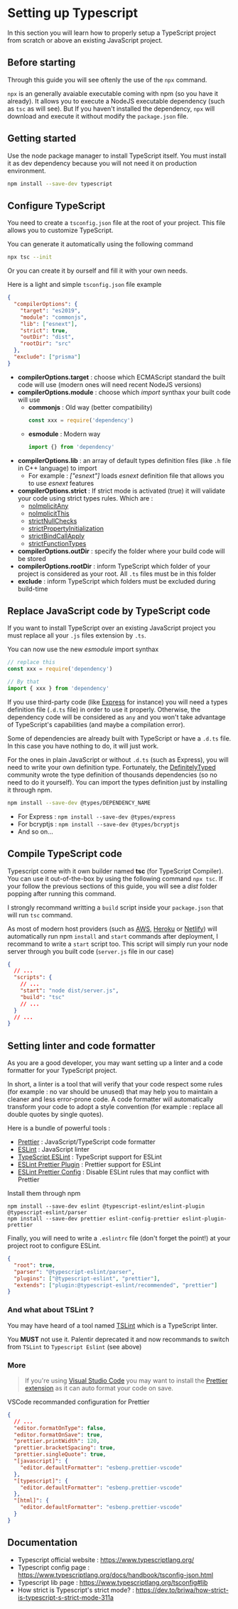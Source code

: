# Setting up Typescript

In this section you will learn how to properly setup a TypeScript project from scratch or above an existing JavaScript project.

## Before starting

Through this guide you will see oftenly the use of the `npx` command.

`npx` is an generally avaiable executable coming with npm (so you have it already). It allows you to execute a NodeJS executable dependency (such as `tsc` as will see). But If you haven't installed the dependency, `npx` will download and execute it without modify the `package.json` file.

## Getting started

Use the node package manager to install TypeScript itself. You must install it as dev dependency because you will not need it on production environment.

```bash
npm install --save-dev typescript
```

## Configure TypeScript

You need to create a `tsconfig.json` file at the root of your project. This file allows you to customize TypeScript.

You can generate it automatically using the following command

```bash
npx tsc --init
```

Or you can create it by ourself and fill it with your own needs.

Here is a light and simple `tsconfig.json` file example

```json
{
  "compilerOptions": {
    "target": "es2019",
    "module": "commonjs",
    "lib": ["esnext"],
    "strict": true,
    "outDir": "dist",
    "rootDir": "src"
  },
  "exclude": ["prisma"]
}
```

- **compilerOptions.target** : choose which ECMAScript standard the built code will use (modern ones will need recent NodeJS versions)
- **compilerOptions.module** : choose which _import_ synthax your built code will use
  - **commonjs** : Old way (better compatibility)
    ```js
    const xxx = require('dependency')
    ```
  - **esmodule** : Modern way
    ```js
    import {} from 'dependency'
    ```
- **compilerOptions.lib** : an array of default types definition files (like `.h` file in C++ language) to import
  - For example : _["esnext"]_ loads _esnext_ definition file that allows you to use _esnext_ features
- **compilerOptions.strict** : If strict mode is activated (true) it will validate your code using strict types rules. Which are :
  - [noImplicitAny](https://www.typescriptlang.org/tsconfig/#noImplicitAny)
  - [noImplicitThis](https://www.typescriptlang.org/tsconfig/#noImplicitThis)
  - [strictNullChecks](https://www.typescriptlang.org/tsconfig/#strictNullChecks)
  - [strictPropertyInitialization](https://www.typescriptlang.org/tsconfig/#strictPropertyInitialization)
  - [strictBindCallApply](https://www.typescriptlang.org/tsconfig/#strictBindCallApply)
  - [strictFunctionTypes](https://www.typescriptlang.org/tsconfig/#strictFunctionTypes)
- **compilerOptions.outDir** : specify the folder where your build code will be stored
- **compilerOptions.rootDir** : inform TypeScript which folder of your project is considered as your root. All `.ts` files must be in this folder
- **exclude** : inform TypeScript which folders must be excluded during build-time

## Replace JavaScript code by TypeScript code

If you want to install TypeScript over an existing JavaScript project you must replace all your `.js` files extension by `.ts`.

You can now use the new _esmodule_ import synthax

```ts
// replace this
const xxx = require('dependency')

// By that
import { xxx } from 'dependency'
```

If you use third-party code (like [Express](https://expressjs.com/) for instance) you will need a types definition file (`.d.ts` file) in order to use it properly. Otherwise, the dependency code will be considered as `any` and you won't take advantage of TypeScript's capabilities (and maybe a compilation error).

Some of dependencies are already built with TypeScript or have a `.d.ts` file. In this case you have nothing to do, it will just work.

For the ones in plain JavaScript or without `.d.ts` (such as Express), you will need to write your own definition type. Fortunately, the [DefinitelyTyped](https://github.com/DefinitelyTyped) community wrote the type definition of thousands dependencies (so no need to do it yourself). You can import the types definition just by installing it through npm.

```bash
npm install --save-dev @types/DEPENDENCY_NAME
```

- For Express : `npm install --save-dev @types/express`
- For bcryptjs : `npm install --save-dev @types/bcryptjs`
- And so on...

## Compile TypeScript code

Typescript come with it own builder named **tsc** (for TypeScript Compiler). You can use it out-of-the-box by using the following command `npx tsc`. If your follow the previous sections of this guide, you will see a _dist_ folder popping after running this command.

I strongly recommand writting a `build` script inside your `package.json` that will run `tsc` command.

As most of modern host providers (such as [AWS](https://aws.amazon.com/), [Heroku](https://www.heroku.com/) or [Netlify](https://www.netlify.com/)) will automatically run npm `install` and `start` commands after deployment, I recommand to write a `start` script too.
This script will simply run your node server through you built code (`server.js` file in our case)

```json
{
  // ...
  "scripts": {
    // ...
    "start": "node dist/server.js",
    "build": "tsc"
    // ...
  }
  // ...
}
```

## Setting linter and code formatter

As you are a good developer, you may want setting up a linter and a code formatter for your TypeScript project.

In short, a linter is a tool that will verify that your code respect some rules (for example : no var should be unused) that may help you to maintain a cleaner and less error-prone code.
A code formatter will automatically transform your code to adopt a style convention (for example : replace all double quotes by single quotes).

Here is a bundle of powerful tools :

- [Prettier](https://prettier.io/) : JavaScript/TypeScript code formatter
- [ESLint](https://eslint.org/) : JavaScript linter
- [TypeScript ESLint](https://github.com/typescript-eslint/typescript-eslint#readme) : TypeScript support for ESLint
- [ESLint Prettier Plugin](https://github.com/prettier/eslint-plugin-prettier) : Prettier support for ESLint
- [ESLint Prettier Config](https://github.com/prettier/eslint-config-prettier) : Disable ESLint rules that may conflict with Prettier

Install them through npm

```
npm install --save-dev eslint @typescript-eslint/eslint-plugin @typescript-eslint/parser
npm install --save-dev prettier eslint-config-prettier eslint-plugin-prettier
```

Finally, you will need to write a `.eslintrc` file (don't forget the point!) at your project root to configure ESLint.

```json
{
  "root": true,
  "parser": "@typescript-eslint/parser",
  "plugins": ["@typescript-eslint", "prettier"],
  "extends": ["plugin:@typescript-eslint/recommended", "prettier"]
}
```

### And what about TSLint ?

You may have heard of a tool named [TSLint](https://palantir.github.io/tslint/) which is a TypeScript linter.

You **MUST** not use it. Palentir deprecated it and now recommands to switch from `TSLint` to `Typescript Eslint` (see above)

### More

> If you're using [Visual Studio Code](https://code.visualstudio.com/) you may want to install the [Prettier extension](https://marketplace.visualstudio.com/items?itemName=esbenp.prettier-vscode) as it can auto format your code on save.

VSCode recommanded configuration for Prettier

```json
{
  // ...
  "editor.formatOnType": false,
  "editor.formatOnSave": true,
  "prettier.printWidth": 120,
  "prettier.bracketSpacing": true,
  "prettier.singleQuote": true,
  "[javascript]": {
    "editor.defaultFormatter": "esbenp.prettier-vscode"
  },
  "[typescript]": {
    "editor.defaultFormatter": "esbenp.prettier-vscode"
  },
  "[html]": {
    "editor.defaultFormatter": "esbenp.prettier-vscode"
  }
}
```

## Documentation

- Typescript official website : https://www.typescriptlang.org/
- Typescript config page : https://www.typescriptlang.org/docs/handbook/tsconfig-json.html
- Typescript lib page : https://www.typescriptlang.org/tsconfig#lib
- How strict is Typescript's strict mode? : https://dev.to/briwa/how-strict-is-typescript-s-strict-mode-311a
